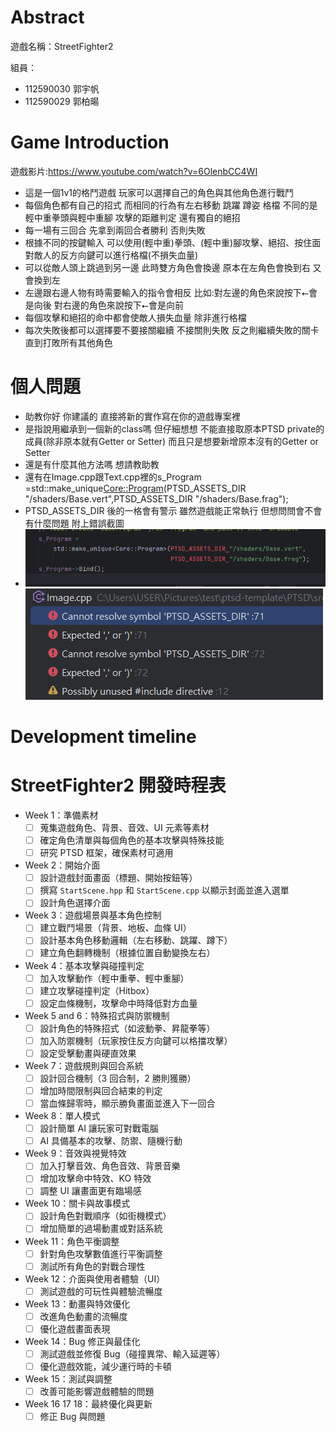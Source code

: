 # Abstract

遊戲名稱：StreetFighter2

組員：

- 112590030 郭宇帆
- 112590029 郭柏暘

# Game Introduction
遊戲影片:https://www.youtube.com/watch?v=6OlenbCC4WI

- 這是一個1v1的格鬥遊戲 玩家可以選擇自己的角色與其他角色進行戰鬥 
- 每個角色都有自己的招式 而相同的行為有左右移動 跳躍 蹲姿 格檔 不同的是 輕中重拳頭與輕中重腳 攻擊的距離判定 還有獨自的絕招
- 每一場有三回合 先拿到兩回合者勝利 否則失敗
- 根據不同的按鍵輸入 可以使用(輕中重)拳頭、(輕中重)腳攻擊、絕招、按住面對敵人的反方向鍵可以進行格檔(不損失血量)
- 可以從敵人頭上跳過到另一邊 此時雙方角色會換邊 原本在左角色會換到右 又會換到左 
- 左邊跟右邊人物有時需要輸入的指令會相反 比如:對左邊的角色來說按下⭠會是向後 對右邊的角色來說按下⭠會是向前
- 每個攻擊和絕招的命中都會使敵人損失血量 除非進行格檔
- 每次失敗後都可以選擇要不要接關繼續 不接關則失敗 反之則繼續失敗的關卡 直到打敗所有其他角色

# 個人問題
- 助教你好 你建議的 直接將新的實作寫在你的遊戲專案裡
- 是指說用繼承到一個新的class嗎 但仔細想想 不能直接取原本PTSD private的成員(除非原本就有Getter or Setter) 而且只是想要新增原本沒有的Getter or Setter
- 還是有什麼其他方法嗎 想請教助教
- 還有在Image.cpp跟Text.cpp裡的s_Program =std::make_unique<Core::Program>(PTSD_ASSETS_DIR "/shaders/Base.vert",PTSD_ASSETS_DIR "/shaders/Base.frag");
- PTSD_ASSETS_DIR 後的一格會有警示 雖然遊戲能正常執行 但想問問會不會有什麼問題 附上錯誤截圖
- ![image-20250220173942254](./question_1.png)
![image-20250220173942254](./question_2.png)
# Development timeline

# StreetFighter2 開發時程表

- Week 1：準備素材
    - [ ] 蒐集遊戲角色、背景、音效、UI 元素等素材
    - [ ] 確定角色清單與每個角色的基本攻擊與特殊技能
    - [ ] 研究 PTSD 框架，確保素材可適用

- Week 2：開始介面
    - [ ] 設計遊戲封面畫面（標題、開始按鈕等）
    - [ ] 撰寫 `StartScene.hpp` 和 `StartScene.cpp` 以顯示封面並進入選單
    - [ ] 設計角色選擇介面

- Week 3：遊戲場景與基本角色控制
    - [ ] 建立戰鬥場景（背景、地板、血條 UI）
    - [ ] 設計基本角色移動邏輯（左右移動、跳躍、蹲下）
    - [ ] 建立角色翻轉機制（根據位置自動變換左右）

- Week 4：基本攻擊與碰撞判定
    - [ ] 加入攻擊動作（輕中重拳、輕中重腳）
    - [ ] 建立攻擊碰撞判定（Hitbox）
    - [ ] 設定血條機制，攻擊命中時降低對方血量

- Week 5 and 6：特殊招式與防禦機制
    - [ ] 設計角色的特殊招式（如波動拳、昇龍拳等）
    - [ ] 加入防禦機制（玩家按住反方向鍵可以格擋攻擊）
    - [ ] 設定受擊動畫與硬直效果

- Week 7：遊戲規則與回合系統
    - [ ] 設計回合機制（3 回合制，2 勝則獲勝）
    - [ ] 增加時間限制與回合結束的判定
    - [ ] 當血條歸零時，顯示勝負畫面並進入下一回合

- Week 8：單人模式
    - [ ] 設計簡單 AI 讓玩家可對戰電腦
    - [ ] AI 具備基本的攻擊、防禦、隨機行動

- Week 9：音效與視覺特效
    - [ ] 加入打擊音效、角色音效、背景音樂
    - [ ] 增加攻擊命中特效、KO 特效
    - [ ] 調整 UI 讓畫面更有臨場感

- Week 10：關卡與故事模式
    - [ ] 設計角色對戰順序（如街機模式）
    - [ ] 增加簡單的過場動畫或對話系統

- Week 11：角色平衡調整
    - [ ] 針對角色攻擊數值進行平衡調整
    - [ ] 測試所有角色的對戰合理性

- Week 12：介面與使用者體驗（UI）
    - [ ] 測試遊戲的可玩性與體驗流暢度

- Week 13：動畫與特效優化
    - [ ] 改進角色動畫的流暢度
    - [ ] 優化遊戲畫面表現

- Week 14：Bug 修正與最佳化
    - [ ] 測試遊戲並修復 Bug（碰撞異常、輸入延遲等）
    - [ ] 優化遊戲效能，減少運行時的卡頓

- Week 15：測試與調整
    - [ ] 改善可能影響遊戲體驗的問題

- Week 16 17 18：最終優化與更新
    - [ ] 修正 Bug 與問題
